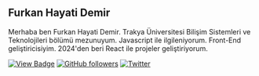 ## Furkan Hayati Demir

Merhaba ben Furkan Hayati Demir. Trakya Üniversitesi Bilişim Sistemleri ve Teknolojileri bölümü mezunuyum. Javascript ile ilgileniyorum. Front-End geliştiricisiyim. 2024'den beri React ile projeler geliştiriyorum. 

[![View Badge](https://komarev.com/ghpvc/?username=Alertis&color=green)]() 
[![GitHub followers](https://img.shields.io/github/followers/Alertis.svg?style=social&label=Follow)](https://github.com/Alertis?tab=followers)
[![Twitter](https://img.shields.io/twitter/follow/AlertisDev?label=Twitter&style=social)](https://twitter.com/AlertisDev)

<!--
**furkanhdemir/furkanhdemir** is a ✨ _special_ ✨ repository because its `README.md` (this file) appears on your GitHub profile.

Here are some ideas to get you started:

- 🔭 I’m currently working on ...
- 🌱 I’m currently learning ...
- 👯 I’m looking to collaborate on ...
- 🤔 I’m looking for help with ...
- 💬 Ask me about ...
- 📫 How to reach me: ...
- 😄 Pronouns: ...
- ⚡ Fun fact: ...
-->
